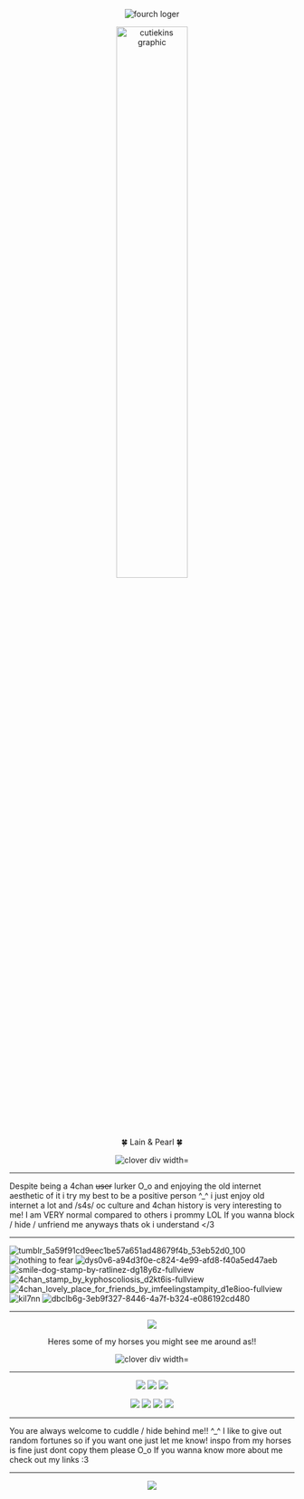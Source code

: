 <p align="center">
   <img src="https://files.catbox.moe/l6scjj.png" alt="fourch loger"/>
</p>

<p align="center">
<img src="https://files.catbox.moe/aqczpi.png" alt="cutiekins graphic" width="50%"/>
</p>

<p align="center">
🍀 Lain & Pearl 🍀
</p>

<p align="center">
<img src="https://files.catbox.moe/9im8cv.png" alt="clover div width="200%"/>
</p>

***
Despite being a 4chan ~~user~~ lurker O_o and enjoying the old internet aesthetic of it i try my best to be a positive person ^_^
i just enjoy old internet a lot and /s4s/ oc culture and 4chan history is very interesting to me! I am VERY normal compared to others i prommy LOL
If you wanna block / hide / unfriend me anyways thats ok i understand </3 
***
![tumblr_5a59f91cd9eec1be57a651ad48679f4b_53eb52d0_100](https://github.com/user-attachments/assets/99852cf8-2ae8-4429-a5d2-caae2317f4a5) ![nothing to fear](https://files.catbox.moe/thlh1l.png) ![dys0v6-a94d3f0e-c824-4e99-afd8-f40a5ed47aeb](https://github.com/user-attachments/assets/5e60d4f1-56ad-4a13-a137-6b6c7ee786cc) ![smile-dog-stamp-by-ratlinez-dg18y6z-fullview](https://github.com/user-attachments/assets/c3bdc04d-3d23-4e90-93a5-c2665d4b1a26)
 ![4chan_stamp_by_kyphoscoliosis_d2kt6is-fullview](https://github.com/user-attachments/assets/9b9e199b-45da-4d1f-adf1-35ccd8aaab27) ![4chan_lovely_place_for_friends_by_imfeelingstampity_d1e8ioo-fullview](https://github.com/user-attachments/assets/62e0ec9e-ff38-4ab0-b83c-866a218f08af) ![kil7nn](https://github.com/user-attachments/assets/e3ab7182-3153-4aec-ae29-15f1ac08825f)
 ![dbclb6g-3eb9f327-8446-4a7f-b324-e086192cd480](https://github.com/user-attachments/assets/e444b646-6d30-4ee9-bbf0-e4e1821b031e)
***
<p align="center">
<img src="https://github.com/user-attachments/assets/7e7ce36f-3131-49d1-97f5-d2c573c72a0e"/>
</p>

<p align="center">
Heres some of my horses you might see me around as!!
</p>

<p align="center">
<img src="https://files.catbox.moe/9im8cv.png" alt="clover div width="200%"/>
</p>

***

<p align="center">
    <img src="https://github.com/user-attachments/assets/40fbed53-6600-49e6-86d7-185c6eb48392" >
    <img src="https://github.com/user-attachments/assets/7dd28621-51d0-46df-ab68-71ef10c55ab6" >
   <img src="https://github.com/user-attachments/assets/ed29f1e1-dd7b-42d7-bbd8-0a7c8d176010" >
</p>

<p align="center">
   <img src="https://github.com/user-attachments/assets/100a0c57-fafa-46d0-aad0-4bd2aff84217" >
   <img src="https://github.com/user-attachments/assets/7aed57c5-abe6-4737-83fd-316bc889e838" >
   <img src="https://github.com/user-attachments/assets/54e76484-b3ce-47d2-b9e3-1be0ec3a9e30" >
   <img src="https://github.com/user-attachments/assets/b726e175-0593-4563-8c81-20b02c9f8912" >
</p>

***
You are always welcome to cuddle / hide behind me!! ^_^ I like to give out random fortunes so if you want one just let me know! inspo from my horses is fine just dont copy them please O_o
 If you wanna know more about me check out my links :3 
***

<p align="center">
   <img src="https://github.com/user-attachments/assets/56ff02b9-391e-4612-a89d-82ab0138ddbe" >
</p>









